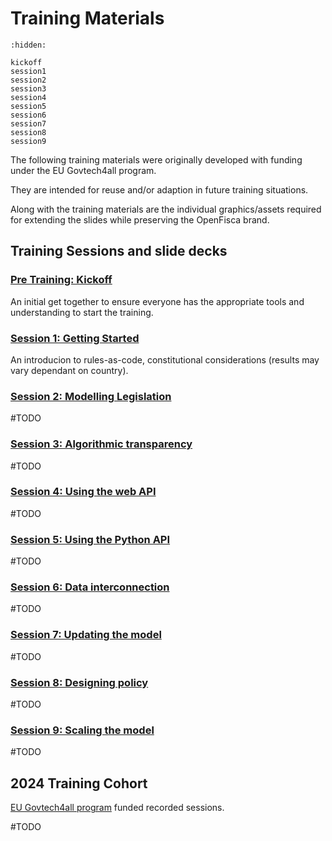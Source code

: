 # <i icon-name="book"></i> Training Materials

```{toctree}
:hidden:

kickoff
session1
session2
session3
session4
session5
session6
session7
session8
session9
```

The following training materials were originally developed with funding under the EU Govtech4all program.

They are intended for reuse and/or adaption in future training situations.

Along with the training materials are the individual graphics/assets required for extending the slides while preserving the OpenFisca brand.


## Training Sessions and slide decks

### [Pre Training: Kickoff](./kickoff.md)
An initial get together to ensure everyone has the appropriate tools and understanding to start the training.

### [Session 1: Getting Started](./session1.md)
An introducion to rules-as-code, constitutional considerations (results may vary dependant on country).

### [Session 2: Modelling Legislation](./session2.md)
#TODO

### [Session 3: Algorithmic transparency​](./session3.md)
#TODO

### [Session 4: Using the web API​](./session4.md)
#TODO

### [Session 5: Using the Python API​](./session5.md)
#TODO

### [Session 6: Data interconnection​​](./session6.md)
#TODO

### [Session 7: Updating the model​​](./session7.md)
#TODO

### [Session 8: Designing policy​​​](./session8.md)
#TODO

### [Session 9: Scaling the model​​​​](./session9.md)
#TODO


## 2024 Training Cohort

<a href="https://interoperable-europe.ec.europa.eu/collection/govtechconnect/govtech4all">EU Govtech4all program</a> funded recorded sessions.

#TODO